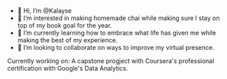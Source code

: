- 👋 Hi, I’m @Kalayse
- 👀 I’m interested in making homemade chai while making sure I stay on top of my book goal for the year.
- 🌱 I’m currently learning how to embrace what life has given me while making the best of my experience.
- 💞️ I’m looking to collaborate on ways to improve my virtual presence.

Currently working on: 
A capstone progject with Coursera's professional certification with Google's Data Analytics.

<!---
Kalayse/Kalayse is a ✨ special ✨ repository because its `README.md` (this file) appears on your GitHub profile.
You can click the Preview link to take a look at your changes.
--->
